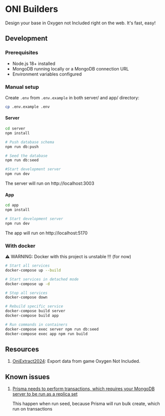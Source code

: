 # ONI Builders

Design your base in Oxygen not Included right on the web. It's fast, easy!

## Development

### Prerequisites

-   Node.js 18+ installed
-   MongoDB running locally or a MongoDB connection URL
-   Environment variables configured

### Manual setup

Create `.env` from `.env.example` in both server/ and app/ directory:

```bash
cp .env.example .env
```

#### Server

```bash
cd server
npm install

# Push database schema
npm run db:push

# Seed the database
npm run db:seed

#Start development server
npm run dev
```

The server will run on http://localhost:3003

#### App

```bash
cd app
npm install

# Start development server
npm run dev
```

The app will run on http://localhost:5170

### With docker

⚠️ WARNING: Docker with this project is unstable !!! (for now)

```bash
# Start all services
docker-compose up --build

# Start services in detached mode
docker-compose up -d

# Stop all services
docker-compose down

# Rebuild specific service
docker-compose build server
docker-compose build app

# Run commands in containers
docker-compose exec server npm run db:seed
docker-compose exec app npm run build
```

## Resources

1. [OniExtract2024](https://github.com/cnctemaR/OniExtract2024): Export data from game Oxygen Not Included.

## Known issues

1. [Prisma needs to perform transactions, which requires your MongoDB server to be run as a replica set](https://github.com/prisma/prisma/discussions/18958)

    This happen when run seed, because Prisma will run bulk create, which run on transactions

